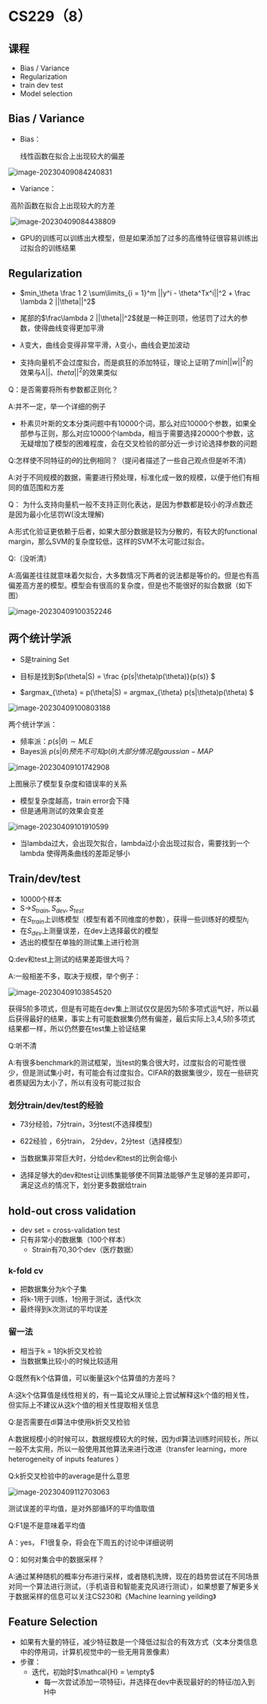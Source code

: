 # CS229（8）

## 课程

- Bias / Variance
- Regularization
- train dev test
- Model selection



## Bias / Variance

- Bias：

  线性函数在拟合上出现较大的偏差

![image-20230409084240831](http://typora-yy.oss-cn-hangzhou.aliyuncs.com/img/image-20230409084240831.png)

- Variance：

​	高阶函数在拟合上出现较大的方差

​	![image-20230409084438809](http://typora-yy.oss-cn-hangzhou.aliyuncs.com/img/image-20230409084438809.png)

- GPU的训练可以训练出大模型，但是如果添加了过多的高维特征很容易训练出过拟合的训练结果





## Regularization

- $min_\theta \frac 1 2 \sum\limits_{i = 1}^m ||y^i - \theta^Tx^i||^2 + \frac \lambda 2 ||\theta||^2$
- 尾部的$\frac\lambda 2 ||\theta||^2$就是一种正则项，他惩罚了过大的参数，使得曲线变得更加平滑

- $\lambda$变大，曲线会变得非常平滑，$\lambda$变小，曲线会更加波动

- 支持向量机不会过度拟合，而是疯狂的添加特征，理论上证明了$min||w||^2$的效果与$\lambda||、theta||^2$的效果类似

Q：是否需要将所有参数都正则化？

A:并不一定，举一个详细的例子

- 朴素贝叶斯的文本分类问题中有10000个词，那么对应10000个参数，如果全部参与正则，那么对应10000个lambda，相当于需要选择20000个参数，这无疑增加了模型的困难程度，会在交叉检验的部分近一步讨论选择参数的问题

Q:怎样使不同特征的$\theta$的比例相同？（提问者描述了一些自己观点但是听不清）

A:对于不同规模的数据，需要进行预处理，标准化成一致的规模，以便于他们有相同的值范围和方差

Q：	为什么支持向量机一般不支持正则化表达，是因为参数都是较小的浮点数还是因为最小化惩罚W(没太理解)

A:形式化验证更依赖于后者，如果大部分数据是较为分散的，有较大的functional margin，那么SVM的复杂度较低，这样的SVM不太可能过拟合。



Q:（没听清）

A:高偏差往往就意味着欠拟合，大多数情况下两者的说法都是等价的。但是也有高偏差高方差的模型。模型会有很高的复杂度，但是也不能很好的拟合数据（如下图）

![image-20230409100352246](http://typora-yy.oss-cn-hangzhou.aliyuncs.com/img/image-20230409100352246.png)



## 两个统计学派

- S是training Set

- 目标是找到$p(\theta|S) = \frac {p(s|\theta)p(\theta)}{p(s)} $

- $argmax_{\theta} = p(\theta|S) = argmax_{\theta} p(s|\theta)p(\theta) $

  

![image-20230409100803188](http://typora-yy.oss-cn-hangzhou.aliyuncs.com/img/image-20230409100803188.png)



两个统计学派：

- 频率派：$p(s|\theta) \sim MLE$
- Bayes派 $p(s|\theta) 预先不可知p(\theta)大部分情况是gaussian- MAP$



![image-20230409101742908](http://typora-yy.oss-cn-hangzhou.aliyuncs.com/img/image-20230409101742908.png)

上图展示了模型复杂度和错误率的关系

- 模型复杂度越高，train error会下降
- 但是通用测试的效果会变差

![image-20230409101910599](http://typora-yy.oss-cn-hangzhou.aliyuncs.com/img/image-20230409101910599.png)

- 当lambda过大，会出现欠拟合，lambda过小会出现过拟合，需要找到一个lambda 使得两条曲线的差距足够小



## Train/dev/test 

- 10000个样本
- S->$S_{train},S_{dev},S_{test}$
- 在$S_{train}$上训练模型（模型有着不同维度的参数），获得一些训练好的模型$h_i$
- 在$S_{dev}$上测量误差，在dev上选择最优的模型
- 选出的模型在单独的测试集上进行检测

Q:dev和test上测试的结果差距很大吗？

A:一般相差不多，取决于规模，举个例子：

![image-20230409103854520](http://typora-yy.oss-cn-hangzhou.aliyuncs.com/img/image-20230409103854520.png)

获得5阶多项式，但是有可能在dev集上测试仅仅是因为5阶多项式运气好，所以最后获得最好的结果，事实上有可能数据集仍然有偏差，最后实际上3,4,5阶多项式结果都一样，所以仍然要在test集上验证结果



Q:听不清

A:有很多benchmark的测试框架，当test的集合很大时，过度拟合的可能性很少，但是测试集小时，有可能会有过度拟合。CIFAR的数据集很少，现在一些研究者质疑因为太小了，所以有没有可能过拟合



### 划分train/dev/test的经验

- 73分经验，7分train，3分test(不选择模型)
- 622经验 ，6分train， 2分dev，2分test（选择模型）
- 当数据集非常巨大时，分给dev和test的比例会缩小

- 选择足够大的dev和test让训练集能够使不同算法能够产生足够的差异即可，满足这点的情况下，划分更多数据给train



## hold-out cross validation

- dev set  = cross-validation test
- 只有非常小的数据集（100个样本）
  - Strain有70,30个dev（医疗数据）



### k-fold cv

- 把数据集分为k个子集
- 将k-1用于训练，1份用于测试，迭代k次
- 最终得到k次测试的平均误差



### 留一法

- 相当于k = 1的k折交叉检验
- 当数据集比较小的时候比较适用



Q:既然有k个估算值，可以衡量这k个估算值的方差吗？

A:这k个估算值是线性相关的，有一篇论文从理论上尝试解释这k个值的相关性，但实际上不建议从这k个值的相关性提取相关信息



Q:是否需要在dl算法中使用k折交叉检验

A:数据规模小的时候可以，数据规模较大的时候，因为dl算法训练时间较长，所以一般不太实用，所以一般使用其他算法来进行改进（transfer  learning，more heterogeneity of inputs features ）



Q:k折交叉检验中的average是什么意思

![image-20230409112703063](http://typora-yy.oss-cn-hangzhou.aliyuncs.com/img/image-20230409112703063.png)



测试误差的平均值，是对外部循环的平均值取值



Q:F1是不是意味着平均值

A：yes， F1很复杂，将会在下周五的讨论中详细说明

Q：如何对集合中的数据采样？

A:通过某种随机的概率分布进行采样，或者随机洗牌，现在的趋势尝试在不同场景对同一个算法进行测试，（手机语音和智能麦克风进行测试），如果想要了解更多关于数据采样的信息可以关注CS230和《Machine learning yeilding》



##  Feature Selection

- 如果有大量的特征，减少特征数是一个降低过拟合的有效方式（文本分类信息中的停用词，计算机视觉中的一些无用背景像素）
- 步骤：
  - 迭代，初始时$\mathcal{H} = \empty$
    - 每一次尝试添加一项特征i，并选择在dev中表现最好的的特征$i$加入到H中



